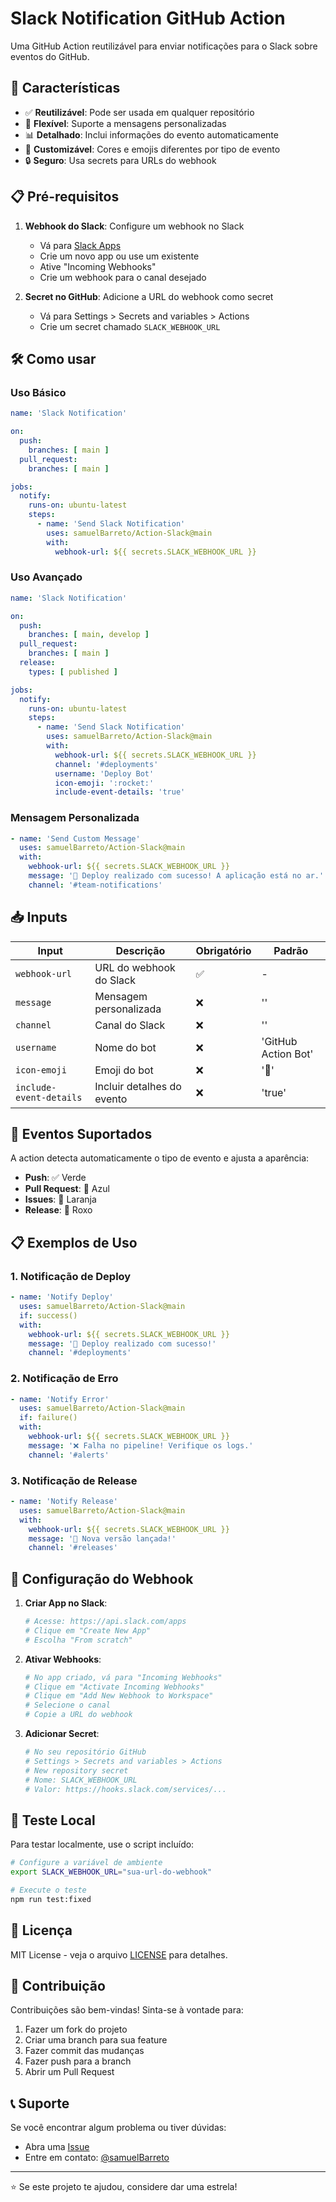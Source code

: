 # Slack Notification GitHub Action

Uma GitHub Action reutilizável para enviar notificações para o Slack sobre eventos do GitHub.

## 🚀 Características

- ✅ **Reutilizável**: Pode ser usada em qualquer repositório
- 🔧 **Flexível**: Suporte a mensagens personalizadas
- 📊 **Detalhado**: Inclui informações do evento automaticamente
- 🎨 **Customizável**: Cores e emojis diferentes por tipo de evento
- 🔒 **Seguro**: Usa secrets para URLs do webhook

## 📋 Pré-requisitos

1. **Webhook do Slack**: Configure um webhook no Slack
   - Vá para [Slack Apps](https://api.slack.com/apps)
   - Crie um novo app ou use um existente
   - Ative "Incoming Webhooks"
   - Crie um webhook para o canal desejado

2. **Secret no GitHub**: Adicione a URL do webhook como secret
   - Vá para Settings > Secrets and variables > Actions
   - Crie um secret chamado `SLACK_WEBHOOK_URL`

## 🛠️ Como usar

### Uso Básico

```yaml
name: 'Slack Notification'

on:
  push:
    branches: [ main ]
  pull_request:
    branches: [ main ]

jobs:
  notify:
    runs-on: ubuntu-latest
    steps:
      - name: 'Send Slack Notification'
        uses: samuelBarreto/Action-Slack@main
        with:
          webhook-url: ${{ secrets.SLACK_WEBHOOK_URL }}
```

### Uso Avançado

```yaml
name: 'Slack Notification'

on:
  push:
    branches: [ main, develop ]
  pull_request:
    branches: [ main ]
  release:
    types: [ published ]

jobs:
  notify:
    runs-on: ubuntu-latest
    steps:
      - name: 'Send Slack Notification'
        uses: samuelBarreto/Action-Slack@main
        with:
          webhook-url: ${{ secrets.SLACK_WEBHOOK_URL }}
          channel: '#deployments'
          username: 'Deploy Bot'
          icon-emoji: ':rocket:'
          include-event-details: 'true'
```

### Mensagem Personalizada

```yaml
- name: 'Send Custom Message'
  uses: samuelBarreto/Action-Slack@main
  with:
    webhook-url: ${{ secrets.SLACK_WEBHOOK_URL }}
    message: '🚀 Deploy realizado com sucesso! A aplicação está no ar.'
    channel: '#team-notifications'
```

## 📥 Inputs

| Input                   | Descrição | Obrigatório    | Padrão  |
|-------------------------|----------------------------|---------|---------------------|
| `webhook-url`           | URL do webhook do Slack    | ✅     | -                   |
| `message`               | Mensagem personalizada     | ❌     | ''                  |
| `channel`               | Canal do Slack             | ❌     | ''                  |
| `username`              | Nome do bot                | ❌     | 'GitHub Action Bot' |
| `icon-emoji`            | Emoji do bot               | ❌     | ':rocket:'          |
| `include-event-details` | Incluir detalhes do evento | ❌     | 'true'              |

## 🎨 Eventos Suportados

A action detecta automaticamente o tipo de evento e ajusta a aparência:

- **Push**: ✅ Verde
- **Pull Request**: 🔀 Azul
- **Issues**: 📝 Laranja
- **Release**: 🚀 Roxo

## 📋 Exemplos de Uso

### 1. Notificação de Deploy

```yaml
- name: 'Notify Deploy'
  uses: samuelBarreto/Action-Slack@main
  if: success()
  with:
    webhook-url: ${{ secrets.SLACK_WEBHOOK_URL }}
    message: '🎉 Deploy realizado com sucesso!'
    channel: '#deployments'
```

### 2. Notificação de Erro

```yaml
- name: 'Notify Error'
  uses: samuelBarreto/Action-Slack@main
  if: failure()
  with:
    webhook-url: ${{ secrets.SLACK_WEBHOOK_URL }}
    message: '❌ Falha no pipeline! Verifique os logs.'
    channel: '#alerts'
```

### 3. Notificação de Release

```yaml
- name: 'Notify Release'
  uses: samuelBarreto/Action-Slack@main
  with:
    webhook-url: ${{ secrets.SLACK_WEBHOOK_URL }}
    message: '🎊 Nova versão lançada!'
    channel: '#releases'
```

## 🔧 Configuração do Webhook

1. **Criar App no Slack**:
   ```bash
   # Acesse: https://api.slack.com/apps
   # Clique em "Create New App"
   # Escolha "From scratch"
   ```

2. **Ativar Webhooks**:
   ```bash
   # No app criado, vá para "Incoming Webhooks"
   # Clique em "Activate Incoming Webhooks"
   # Clique em "Add New Webhook to Workspace"
   # Selecione o canal
   # Copie a URL do webhook
   ```

3. **Adicionar Secret**:
   ```bash
   # No seu repositório GitHub
   # Settings > Secrets and variables > Actions
   # New repository secret
   # Nome: SLACK_WEBHOOK_URL
   # Valor: https://hooks.slack.com/services/...
   ```

## 🧪 Teste Local

Para testar localmente, use o script incluído:

```bash
# Configure a variável de ambiente
export SLACK_WEBHOOK_URL="sua-url-do-webhook"

# Execute o teste
npm run test:fixed
```

## 📝 Licença

MIT License - veja o arquivo [LICENSE](LICENSE) para detalhes.

## 🤝 Contribuição

Contribuições são bem-vindas! Sinta-se à vontade para:

1. Fazer um fork do projeto
2. Criar uma branch para sua feature
3. Fazer commit das mudanças
4. Fazer push para a branch
5. Abrir um Pull Request

## 📞 Suporte

Se você encontrar algum problema ou tiver dúvidas:

- Abra uma [Issue](https://github.com/samuelBarreto/Action-Slack/issues)
- Entre em contato: [@samuelBarreto](https://github.com/samuelBarreto)

---

⭐ Se este projeto te ajudou, considere dar uma estrela! 